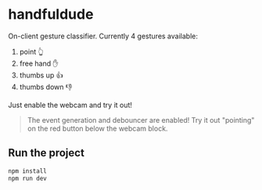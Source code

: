 # handfuldude

On-client gesture classifier. 
Currently 4 gestures available: 
1. point :point_up_2:
2. free hand :hand:
3. thumbs up :thumbsup:
4. thumbs down :thumbsdown:

Just enable the webcam and try it out! 

> The event generation and debouncer are enabled! Try it out "pointing" on the red button below the webcam block.

## Run the project
```sh
npm install
npm run dev
```
